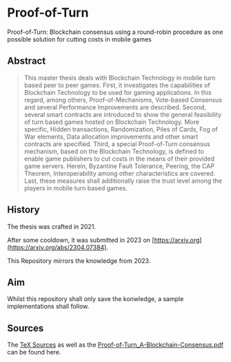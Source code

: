 # Proof-of-Turn

Proof-of-Turn: Blockchain consensus using a round-robin procedure as one possible solution for cutting costs in mobile games

## Abstract

> This master thesis deals with Blockchain Technology in mobile turn based peer to peer games. First, it investigates the capabilities of Blockchain Technology to be used for gaming applications. In this regard, among others, Proof-of-Mechanisms, Vote-based Consensus and several Performance Improvements are described. Second, several smart contracts are introduced to show the general feasibility of turn based games hosted on Blockchain Technology. More specific, Hidden transactions, Randomization, Piles of Cards, Fog of War elements, Data allocation improvements and other smart contracts are specified. Third, a special Proof-of-Turn consensus mechanism, based on the Blockchain Technology, is defined to enable game publishers to cut costs in the means of their provided game servers. Herein, Byzantine Fault Tolerance, Peering, the CAP Theorem, Interoperability among other characteristics are covered. Last, these measures shall additionally raise the trust level among the players in mobile turn based games.


## History

The thesis was crafted in 2021.

After some cooldown, it was submitted in 2023 on [https://arxiv.org](https://arxiv.org/abs/2304.07384).

This Repository mirrors the knowledge from 2023.


## Aim

Whilst this repository shall only save the konwledge, a sample implementations shall follow.


## Sources

The [TeX Sources](TeX%20Sources)
as well as the
[Proof-of-Turn_A-Blockchain-Consensus.pdf](Proof-of-Turn_A-Blockchain-Consensus.pdf)
can be found here.


